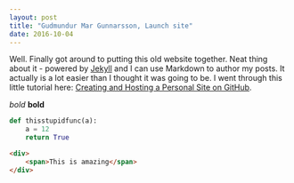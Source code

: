 ```yaml
---
layout: post
title: "Gudmundur Mar Gunnarsson, Launch site"
date: 2016-10-04
---
```


Well. Finally got around to putting this old website together. Neat thing about it - powered by [Jekyll](http://jekyllrb.com) and I can use Markdown to author my posts. It actually is a lot easier than I thought it was going to be. I went through this little tutorial here: [Creating and Hosting a Personal Site on GitHub](http://jmcglone.com/guides/github-pages/).

*bold*
**bold**
```python
def thisstupidfunc(a):
    a = 12
    return True
```

```html
<div>
    <span>This is amazing</span>
</div>
```